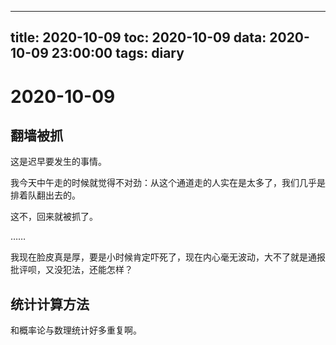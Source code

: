 
---
title: 2020-10-09
toc: 2020-10-09
data: 2020-10-09 23:00:00
tags: diary
---


# 2020-10-09

## 翻墙被抓

这是迟早要发生的事情。

我今天中午走的时候就觉得不对劲：从这个通道走的人实在是太多了，我们几乎是排着队翻出去的。

这不，回来就被抓了。

……

我现在脸皮真是厚，要是小时候肯定吓死了，现在内心毫无波动，大不了就是通报批评呗，又没犯法，还能怎样？

## 统计计算方法

和概率论与数理统计好多重复啊。
